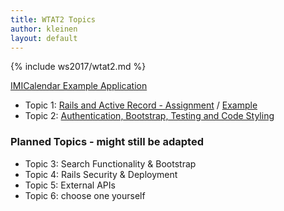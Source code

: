 ```yaml
---
title: WTAT2 Topics
author: kleinen
layout: default
---
```

{% include ws2017/wtat2.md %}

[IMICalendar Example Application](https://github.com/htw-imi-wtat2/IMICalendar)

* Topic 1: [Rails and Active Record - Assignment](a1-activerecord/) / [Example](a1-activerecord-example)
* Topic 2: [Authentication, Bootstrap, Testing and Code Styling](a2-authentication/)

### Planned Topics - might still be adapted                    

* Topic 3: Search Functionality & Bootstrap  
* Topic 4: Rails Security & Deployment       
* Topic 5: External APIs                     
* Topic 6: choose one yourself               
